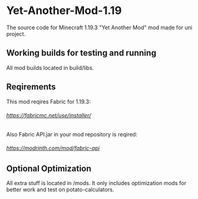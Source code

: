 # Yet-Another-Mod-1.19
The source code for Minecraft 1.19.3 "Yet Another Mod" mod made for uni project.

## Working builds for testing and running
All mod builds located in build/libs.

## Reqirements
This mod reqires Fabric for 1.19.3:
###### https://fabricmc.net/use/installer/
Also Fabric API.jar in your mod repository is reqired:
###### https://modrinth.com/mod/fabric-api

## Optional Optimization
All extra stuff is located in /mods. It only includes optimization mods for better work and test on potato-calculators.
